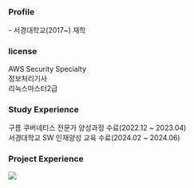 
  ###
  <h3>Profile</h3>
  - 서경대학교(2017~) 재학
  <h3>license</h3>
  <div>AWS Security Specialty</div>
  <div>정보처리기사</div>
  <div>리눅스마스터2급</div>
  <h3>Study Experience</h3>
  <div>구름 쿠버네티스 전문가 양성과정 수료(2022.12 ~ 2023.04)</div>
  <div>서경대학교 SW 인재양성 교육 수료(2024.02 ~ 2024.06)</div>
  <h3>Project Experience</h3>
  
  <img src="https://github.com/user-attachments/assets/e2d9f01b-2f65-42df-9db7-69b16f7bacbe">


